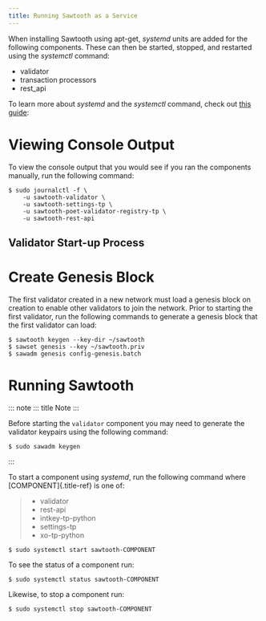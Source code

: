 ```yaml
---
title: Running Sawtooth as a Service
---
```


When installing Sawtooth using apt-get, *systemd* units are added for
the following components. These can then be started, stopped, and
restarted using the *systemctl* command:

-   validator
-   transaction processors
-   rest_api

To learn more about *systemd* and the *systemctl* command, check out
[this
guide](https://www.digitalocean.com/community/tutorials/how-to-use-systemctl-to-manage-systemd-services-and-units):

# Viewing Console Output

<!--
  Licensed under Creative Commons Attribution 4.0 International License
  https://creativecommons.org/licenses/by/4.0/
-->

To view the console output that you would see if you ran the components
manually, run the following command:

``` console
$ sudo journalctl -f \
    -u sawtooth-validator \
    -u sawtooth-settings-tp \
    -u sawtooth-poet-validator-registry-tp \
    -u sawtooth-rest-api
```

## Validator Start-up Process

# Create Genesis Block

The first validator created in a new network must load a genesis block
on creation to enable other validators to join the network. Prior to
starting the first validator, run the following commands to generate a
genesis block that the first validator can load:

``` console
$ sawtooth keygen --key-dir ~/sawtooth
$ sawset genesis --key ~/sawtooth.priv
$ sawadm genesis config-genesis.batch
```

# Running Sawtooth

::: note
::: title
Note
:::

Before starting the `validator` component you may need to generate the
validator keypairs using the following command:

``` console
$ sudo sawadm keygen
```
:::

To start a component using *systemd*, run the following command where
[COMPONENT]{.title-ref} is one of:

> -   validator
> -   rest-api
> -   intkey-tp-python
> -   settings-tp
> -   xo-tp-python

``` console
$ sudo systemctl start sawtooth-COMPONENT
```

To see the status of a component run:

``` console
$ sudo systemctl status sawtooth-COMPONENT
```

Likewise, to stop a component run:

``` console
$ sudo systemctl stop sawtooth-COMPONENT
```
